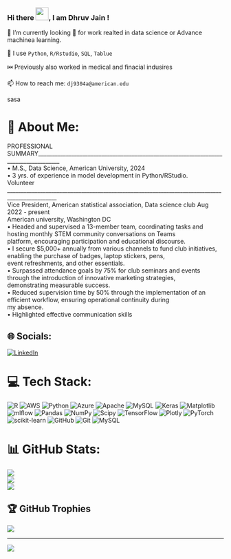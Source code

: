 ### Hi there <img src="https://raw.githubusercontent.com/MartinHeinz/MartinHeinz/master/wave.gif" width="30px">, I am Dhruv Jain !

🔭 I’m currently looking 👀 for work realted in data science or Advance machinea learning.  

🧰 I use `Python`, `R/Rstudio`, `SQL`, `Tablue`

⏮️ Previously also worked in medical and finacial indusires 

📫 How to reach me: `dj9304a@american.edu`
<!--
**dhruvjain1999/dhruvjain1999** is a ✨ _special_ ✨ repository because its `README.md` (this file) appears on your GitHub profile.

Here are some ideas to get you started:

- 🔭 I’m currently working on ...
- 🌱 I’m currently learning ...
- 👯 I’m looking to collaborate on ...
- 🤔 I’m looking for help with ...
- 💬 Ask me about ...
- 📫 How to reach me: ...
- 😄 Pronouns: ...
- ⚡ Fun fact: ...
-->




sasa

# 💫 About Me:
PROFESSIONAL SUMMARY______________________________________________________________________________________<br>• M.S., Data Science, American University, 2024<br>• 3 yrs. of experience in model development in Python/RStudio.<br>
Volunteer ________________________________________________________________________________________________<br>Vice President, American statistical association, Data science club Aug 2022 - present<br>American university, Washington DC<br>• Headed and supervised a 13-member team, coordinating tasks and hosting monthly STEM community conversations on Teams <br>platform, encouraging participation and educational discourse.<br>• I secure $5,000+ annually from various channels to fund club initiatives, enabling the purchase of badges, laptop stickers, pens, <br>event refreshments, and other essentials.<br>• Surpassed attendance goals by 75% for club seminars and events through the introduction of innovative marketing strategies, <br>demonstrating measurable success.<br>• Reduced supervision time by 50% through the implementation of an efficient workflow, ensuring operational continuity during <br>my absence.<br>• Highlighted effective communication skills 


## 🌐 Socials:
[![LinkedIn](https://img.shields.io/badge/LinkedIn-%230077B5.svg?logo=linkedin&logoColor=white)](https://linkedin.com/in/https://www.linkedin.com/in/dhruv-jain-09182a169/) 

# 💻 Tech Stack:
![R](https://img.shields.io/badge/r-%23276DC3.svg?style=for-the-badge&logo=r&logoColor=white) ![AWS](https://img.shields.io/badge/AWS-%23FF9900.svg?style=for-the-badge&logo=amazon-aws&logoColor=white) ![Python](https://img.shields.io/badge/python-3670A0?style=for-the-badge&logo=python&logoColor=ffdd54) ![Azure](https://img.shields.io/badge/azure-%230072C6.svg?style=for-the-badge&logo=microsoftazure&logoColor=white) ![Apache](https://img.shields.io/badge/apache-%23D42029.svg?style=for-the-badge&logo=apache&logoColor=white) ![MySQL](https://img.shields.io/badge/mysql-4479A1.svg?style=for-the-badge&logo=mysql&logoColor=white) ![Keras](https://img.shields.io/badge/Keras-%23D00000.svg?style=for-the-badge&logo=Keras&logoColor=white) ![Matplotlib](https://img.shields.io/badge/Matplotlib-%23ffffff.svg?style=for-the-badge&logo=Matplotlib&logoColor=black) ![mlflow](https://img.shields.io/badge/mlflow-%23d9ead3.svg?style=for-the-badge&logo=numpy&logoColor=blue) ![Pandas](https://img.shields.io/badge/pandas-%23150458.svg?style=for-the-badge&logo=pandas&logoColor=white) ![NumPy](https://img.shields.io/badge/numpy-%23013243.svg?style=for-the-badge&logo=numpy&logoColor=white) ![Scipy](https://img.shields.io/badge/SciPy-%230C55A5.svg?style=for-the-badge&logo=scipy&logoColor=%white) ![TensorFlow](https://img.shields.io/badge/TensorFlow-%23FF6F00.svg?style=for-the-badge&logo=TensorFlow&logoColor=white) ![Plotly](https://img.shields.io/badge/Plotly-%233F4F75.svg?style=for-the-badge&logo=plotly&logoColor=white) ![PyTorch](https://img.shields.io/badge/PyTorch-%23EE4C2C.svg?style=for-the-badge&logo=PyTorch&logoColor=white) ![scikit-learn](https://img.shields.io/badge/scikit--learn-%23F7931E.svg?style=for-the-badge&logo=scikit-learn&logoColor=white) ![GitHub](https://img.shields.io/badge/github-%23121011.svg?style=for-the-badge&logo=github&logoColor=white) ![Git](https://img.shields.io/badge/git-%23F05033.svg?style=for-the-badge&logo=git&logoColor=white) ![MySQL](https://img.shields.io/badge/mysql-4479A1.svg?style=for-the-badge&logo=mysql&logoColor=white)
# 📊 GitHub Stats:
![](https://github-readme-stats.vercel.app/api?username=dhruvjain1999&theme=dark&hide_border=false&include_all_commits=false&count_private=false)<br/>
![](https://github-readme-streak-stats.herokuapp.com/?user=dhruvjain1999&theme=dark&hide_border=false)<br/>
![](https://github-readme-stats.vercel.app/api/top-langs/?username=dhruvjain1999&theme=dark&hide_border=false&include_all_commits=false&count_private=false&layout=compact)

## 🏆 GitHub Trophies
![](https://github-profile-trophy.vercel.app/?username=dhruvjain1999&theme=radical&no-frame=false&no-bg=true&margin-w=4)

---
[![](https://visitcount.itsvg.in/api?id=dhruvjain1999&icon=0&color=0)](https://visitcount.itsvg.in)

<!-- Proudly created with GPRM ( https://gprm.itsvg.in ) -->
